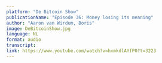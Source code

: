 ```yaml
---
platform: "De Bitcoin Show"
publicationName: "Episode 36: Money losing its meaning"
author: "Aaron van Wirdum, Boris"
image: DeBitcoinShow.jpg
language: NL
format: audio
transcript: 
link: https://www.youtube.com/watch?v=hxmkdlAYfP0?t=3223
---
```

